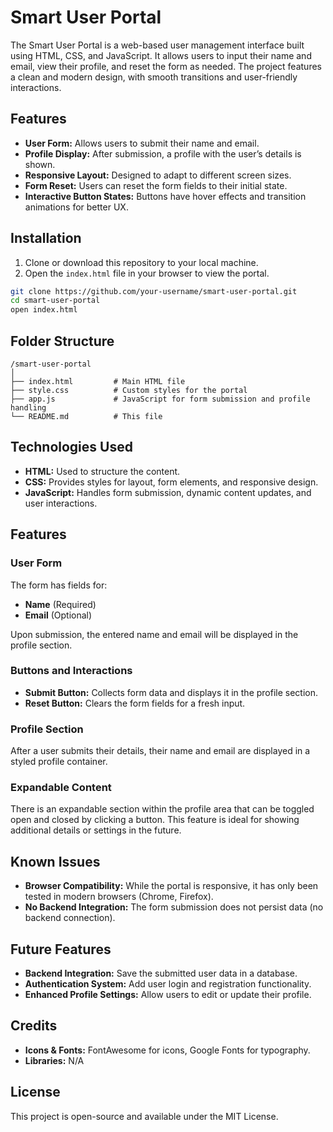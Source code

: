 # Smart User Portal

The Smart User Portal is a web-based user management interface built using HTML, CSS, and JavaScript. It allows users to input their name and email, view their profile, and reset the form as needed. The project features a clean and modern design, with smooth transitions and user-friendly interactions.

## Features

* **User Form:** Allows users to submit their name and email.
* **Profile Display:** After submission, a profile with the user’s details is shown.
* **Responsive Layout:** Designed to adapt to different screen sizes.
* **Form Reset:** Users can reset the form fields to their initial state.
* **Interactive Button States:** Buttons have hover effects and transition animations for better UX.

## Installation

1. Clone or download this repository to your local machine.
2. Open the `index.html` file in your browser to view the portal.

```bash
git clone https://github.com/your-username/smart-user-portal.git
cd smart-user-portal
open index.html
```

## Folder Structure

```
/smart-user-portal
│
├── index.html         # Main HTML file
├── style.css          # Custom styles for the portal
├── app.js             # JavaScript for form submission and profile handling
└── README.md          # This file
```

## Technologies Used

* **HTML:** Used to structure the content.
* **CSS:** Provides styles for layout, form elements, and responsive design.
* **JavaScript:** Handles form submission, dynamic content updates, and user interactions.

## Features

### User Form

The form has fields for:

* **Name** (Required)
* **Email** (Optional)

Upon submission, the entered name and email will be displayed in the profile section.

### Buttons and Interactions

* **Submit Button:** Collects form data and displays it in the profile section.
* **Reset Button:** Clears the form fields for a fresh input.

### Profile Section

After a user submits their details, their name and email are displayed in a styled profile container.

### Expandable Content

There is an expandable section within the profile area that can be toggled open and closed by clicking a button. This feature is ideal for showing additional details or settings in the future.

## Known Issues

* **Browser Compatibility:** While the portal is responsive, it has only been tested in modern browsers (Chrome, Firefox).
* **No Backend Integration:** The form submission does not persist data (no backend connection).

## Future Features

* **Backend Integration:** Save the submitted user data in a database.
* **Authentication System:** Add user login and registration functionality.
* **Enhanced Profile Settings:** Allow users to edit or update their profile.

## Credits

* **Icons & Fonts:** FontAwesome for icons, Google Fonts for typography.
* **Libraries:** N/A

## License

This project is open-source and available under the MIT License.
